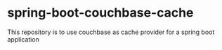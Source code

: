 # spring-boot-couchbase-cache
This repository is to use couchbase as cache provider for a spring boot application
